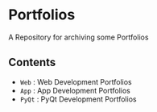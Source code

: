 # Portfolios

A Repository for archiving some Portfolios

## Contents

- `Web` : Web Development Portfolios
- `App` : App Development Portfolios
- `PyQt` : PyQt Development Portfolios
